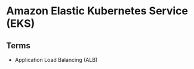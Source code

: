 # Amazon Elastic Kubernetes Service (EKS)

<!--
https://www.youtube.com/watch?v=tkYzg8HRK4o
-->

## Terms

- Application Load Balancing (ALB)
